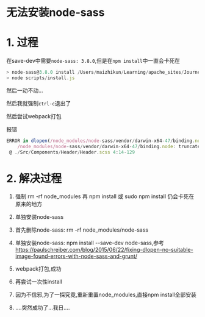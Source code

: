 # 无法安装node-sass

# 1. 过程

在save-dev中需要`node-sass: 3.8.0`,但是在`npm install`中一直会卡死在

```javascript
> node-sass@3.8.0 install /Users/maizhikun/Learning/apache_sites/Journey_Office/node_modules/node-sass
> node scripts/install.js
```

然后一动不动...

然后我就强制`ctrl-c`退出了

然后尝试webpack打包

报错

```javascript
ERROR in dlopen(/node_modules/node-sass/vendor/darwin-x64-47/binding.node, 1): no suitable image found.  Did find:
	/node_modules/node-sass/vendor/darwin-x64-47/binding.node: truncated mach-o error: segment __TEXT extends to 1212416 which is past end of file 852528
 @ ./Src/Components/Header/Header.scss 4:14-129
```


# 2. 解决过程

1. 强制 rm -rf node_modules 再 npm install 或 sudo npm install 仍会卡死在原来的地方
2. 单独安装node-sass

  1. 首先删除node-sass: rm -rf node_modules/node-sass
  2. 单独安装node-sass: npm install --save-dev node-sass,参考<https://paulschreiber.com/blog/2015/06/22/fixing-dlopen-no-suitable-image-found-errors-with-node-sass-and-grunt/>
  3. webpack打包,成功
3. 再尝试一次性install

  1. 因为不信邪,为了一探究竟,重新重置node_modules,直接npm install全部安装
  2. ....突然成功了...我日....